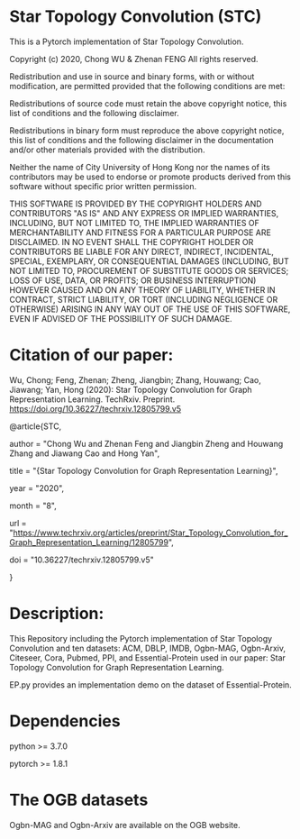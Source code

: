 # Star Topology Convolution (STC)
This is a Pytorch implementation of Star Topology Convolution.

Copyright (c) 2020, Chong WU & Zhenan FENG All rights reserved.

Redistribution and use in source and binary forms, with or without modification, are permitted provided that the following conditions are met:

Redistributions of source code must retain the above copyright notice, this list of conditions and the following disclaimer.

Redistributions in binary form must reproduce the above copyright notice, this list of conditions and the following disclaimer in the documentation and/or other materials provided with the distribution.

Neither the name of City University of Hong Kong nor the names of its contributors may be used to endorse or promote products derived from this software without specific prior written permission.

THIS SOFTWARE IS PROVIDED BY THE COPYRIGHT HOLDERS AND CONTRIBUTORS "AS IS" AND ANY EXPRESS OR IMPLIED WARRANTIES, INCLUDING, BUT NOT LIMITED TO, THE IMPLIED WARRANTIES OF MERCHANTABILITY AND FITNESS FOR A PARTICULAR PURPOSE ARE DISCLAIMED. IN NO EVENT SHALL THE COPYRIGHT HOLDER OR CONTRIBUTORS BE LIABLE FOR ANY DIRECT, INDIRECT, INCIDENTAL, SPECIAL, EXEMPLARY, OR CONSEQUENTIAL DAMAGES (INCLUDING, BUT NOT LIMITED TO, PROCUREMENT OF SUBSTITUTE GOODS OR SERVICES; LOSS OF USE, DATA, OR PROFITS; OR BUSINESS INTERRUPTION) HOWEVER CAUSED AND ON ANY THEORY OF LIABILITY, WHETHER IN CONTRACT, STRICT LIABILITY, OR TORT (INCLUDING NEGLIGENCE OR OTHERWISE) ARISING IN ANY WAY OUT OF THE USE OF THIS SOFTWARE, EVEN IF ADVISED OF THE POSSIBILITY OF SUCH DAMAGE.


# Citation of our paper:

Wu, Chong; Feng, Zhenan; Zheng, Jiangbin; Zhang, Houwang; Cao, Jiawang; Yan, Hong (2020): Star Topology Convolution for Graph Representation Learning. TechRxiv. Preprint. https://doi.org/10.36227/techrxiv.12805799.v5 

@article{STC,

author = "Chong Wu and Zhenan Feng and Jiangbin Zheng and Houwang Zhang and Jiawang Cao and Hong Yan",

title = "{Star Topology Convolution for Graph Representation Learning}",

year = "2020",

month = "8",

url = "https://www.techrxiv.org/articles/preprint/Star_Topology_Convolution_for_Graph_Representation_Learning/12805799",

doi = "10.36227/techrxiv.12805799.v5"

}

# Description:

This Repository including the Pytorch implementation of Star Topology Convolution and ten datasets: ACM, DBLP, IMDB, Ogbn-MAG, Ogbn-Arxiv, Citeseer, Cora, Pubmed, PPI, and Essential-Protein used in our paper: Star Topology Convolution for Graph Representation Learning.

EP.py provides an implementation demo on the dataset of Essential-Protein.

# Dependencies

python >= 3.7.0

pytorch >= 1.8.1

# The OGB datasets

Ogbn-MAG and Ogbn-Arxiv are available on the OGB website.

